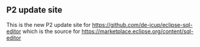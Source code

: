 ## P2 update site

This is the new P2 update site for https://github.com/de-jcup/eclipse-sql-editor which is the source for https://marketplace.eclipse.org/content/sql-editor

